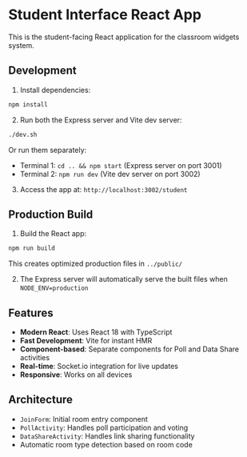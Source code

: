 # Student Interface React App

This is the student-facing React application for the classroom widgets system.

## Development

1. Install dependencies:
```bash
npm install
```

2. Run both the Express server and Vite dev server:
```bash
./dev.sh
```

Or run them separately:
- Terminal 1: `cd .. && npm start` (Express server on port 3001)
- Terminal 2: `npm run dev` (Vite dev server on port 3002)

3. Access the app at: `http://localhost:3002/student`

## Production Build

1. Build the React app:
```bash
npm run build
```

This creates optimized production files in `../public/`

2. The Express server will automatically serve the built files when `NODE_ENV=production`

## Features

- **Modern React**: Uses React 18 with TypeScript
- **Fast Development**: Vite for instant HMR
- **Component-based**: Separate components for Poll and Data Share activities
- **Real-time**: Socket.io integration for live updates
- **Responsive**: Works on all devices

## Architecture

- `JoinForm`: Initial room entry component
- `PollActivity`: Handles poll participation and voting
- `DataShareActivity`: Handles link sharing functionality
- Automatic room type detection based on room code